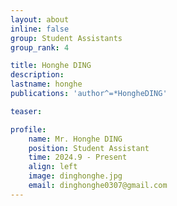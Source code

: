 ```yaml
---
layout: about
inline: false
group: Student Assistants
group_rank: 4

title: Honghe DING
description: 
lastname: honghe
publications: 'author^=*HongheDING'

teaser: 

profile:
    name: Mr. Honghe DING
    position: Student Assistant
    time: 2024.9 - Present
    align: left
    image: dinghonghe.jpg
    email: dinghonghe0307@gmail.com
---
```


<!-- # Student Assistants

**Wengyu ZHANG**

Student Assistant, Undergraduate Student, Department of Computing, The Hong Kong Polytechnic University

[Homepage](https://wengyuzhang.com)
[Google Scholar](https://scholar.google.com/citations?user=zgV2AIAAAAAJ)
[wengyu.zhang@connect.polyu.hk](mailto:wengyu.zhang@connect.polyu.hk) -->